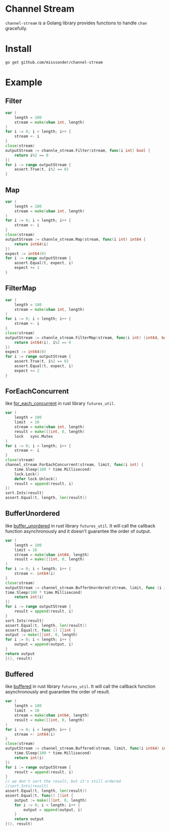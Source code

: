# Channel Stream
`channel-stream` is a Golang library provides functions to handle `chan` gracefully.

# Install
```shell
go get github.com/misssonder/channel-stream
```

# Example
## Filter
```go
var (		
	length = 100
	stream = make(chan int, length)
)
for i := 0; i < length; i++ {		
	stream <- i
}	
close(stream)	
outputStream := channle_stream.Filter(stream, func(i int) bool {		
	return i%2 == 0
})	
for i := range outputStream {		
	assert.True(t, i%2 == 0)
}
```

## Map
```go
var (		
	length = 100
	stream = make(chan int, length)
)	
for i := 0; i < length; i++ {		
	stream <- i
}	
close(stream)	
outputStream := channle_stream.Map(stream, func(i int) int64 {		
	return int64(i)	
})	
expect := int64(0)	
for i := range outputStream {		
	assert.Equal(t, expect, i)
	expect += 1
}
```

## FilterMap
```go
var (
	length = 100
	stream = make(chan int, length)
)
for i := 0; i < length; i++ {
	stream <- i
}
close(stream)
outputStream := channle_stream.FilterMap(stream, func(i int) (int64, bool) {
	return int64(i), i%2 == 0
})
expect := int64(0)
for i := range outputStream {
	assert.True(t, i%2 == 0)
	assert.Equal(t, expect, i)
	expect += 2
}
```
## ForEachConcurrent
like [for_each_concurrent](https://docs.rs/futures-util/latest/futures_util/stream/trait.StreamExt.html#method.for_each_concurrent) in rust library `futures_util`.
```go
var (
	length = 100
	limit  = 10
	stream = make(chan int, length)
	result = make([]int, 0, length)
	lock   sync.Mutex
)
for i := 0; i < length; i++ {
	stream <- i
}
close(stream)
channel_stream.ForEachConcurrent(stream, limit, func(i int) {
	time.Sleep(100 * time.Millisecond)
	lock.Lock()
	defer lock.Unlock()
	result = append(result, i)
})
sort.Ints(result)
assert.Equal(t, length, len(result))
```
## BufferUnordered
like [buffer_unordered](https://docs.rs/futures-util/latest/futures_util/stream/trait.StreamExt.html#method.buffer_unordered) in rust library `futures_util`. It will call the callback function asynchronously and it doesn't guarantee the order of output.
```go
var (
    length = 100
    limit = 10
    stream = make(chan int64, length)
    result = make([]int, 0, length)
)
for i := 0; i < length; i++ {
    stream <- int64(i)
}
close(stream)
outputStream := channel_stream.BufferUnordered(stream, limit, func (i int64) int {
time.Sleep(100 * time.Millisecond)
    return int(i)
})
for i := range outputStream {
    result = append(result, i)
}
sort.Ints(result)
assert.Equal(t, length, len(result))
assert.Equal(t, func () []int {
output := make([]int, 0, length)
for i := 0; i < length; i++ {
    output = append(output, i)
}
return output
}(), result)
```
## Buffered
like [buffered](https://docs.rs/futures-util/latest/futures_util/stream/trait.StreamExt.html#method.buffered) in rust library `futures_util`. It will call the callback function asynchronously and guarantee the order of result.
```go
var (
	length = 100
	limit  = 10
	stream = make(chan int64, length)
	result = make([]int, 0, length)
)
for i := 0; i < length; i++ {
	stream <- int64(i)
}
close(stream)
outputStream := channel_stream.Buffered(stream, limit, func(i int64) int {
	time.Sleep(100 * time.Millisecond)
	return int(i)
})
for i := range outputStream {
	result = append(result, i)
}
// we don't sort the result, but it's still ordered
//sort.Ints(result)
assert.Equal(t, length, len(result))
assert.Equal(t, func() []int {
	output := make([]int, 0, length)
	for i := 0; i < length; i++ {
		output = append(output, i)
	}
	return output
}(), result)
```